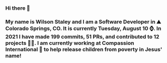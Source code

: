 ### Hi there 👋

### My name is Wilson Staley and I am a Software Developer in ⛰ Colorado Springs, CO.  It is currently Tuesday, August 10 ⌚. In 2021 I have made 199 commits, 51 PRs, and contributed to 12 projects 👨‍💻. I am currently working at Compassion International 🏢 to help release children from poverty in Jesus' name!